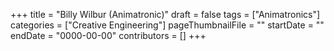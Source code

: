 +++
title = "Billy Wilbur (Animatronic)"
draft = false
tags = ["Animatronics"]
categories = ["Creative Engineering"]
pageThumbnailFile = ""
startDate = ""
endDate = "0000-00-00"
contributors = []
+++
